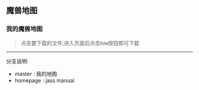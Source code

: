 ﻿## 魔兽地图
### 我的魔兽地图


> 点击要下载的文件,进入页面后点击`RAW`按钮即可下载

---

分支说明:

* master : 我的地图
* homepage : jass manual



